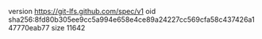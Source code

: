 version https://git-lfs.github.com/spec/v1
oid sha256:8fd80b305ee9cc5a994e658e4ce89a24227cc569cfa58c437426a147770eab77
size 11642
